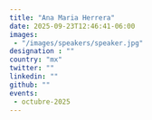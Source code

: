 ```yaml
---
title: "Ana Maria Herrera"
date: 2025-09-23T12:46:41-06:00
images: 
 - "/images/speakers/speaker.jpg"
designation : ""
country: "mx"
twitter: ""
linkedin: ""
github: ""
events: 
 - octubre-2025
---
```


